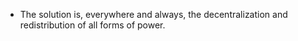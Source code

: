 - The solution is, everywhere and always, the decentralization and redistribution of all forms of power.

<!---
rwan-117/rwan-117 is a ✨ special ✨ repository because its `README.md` (this file) appears on your GitHub profile.
You can click the Preview link to take a look at your changes.
--->
